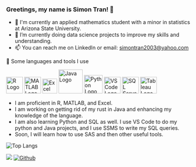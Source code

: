 ### Greetings, my name is Simon Tran! 👋
* 🔭 I'm currently an applied mathematics student with a minor in statistics at Arizona State University.
* 🌱 I’m currently doing data science projects to improve my skills and understanding.
* 📫 You can reach me on LinkedIn or email: simontran2003@yahoo.com


🚀  Some languages and tools I use

<img src="https://www.r-project.org/logo/Rlogo.png" alt="R Logo" width="45" height="45"> <img src="https://github.com/SimonT2003/SimonT2003/assets/105665224/d0e4d573-ac62-4125-bf8f-84d6da2e8429" alt="MATLAB Logo" width="45" height="45"> <img src="https://github.com/SimonT2003/SimonT2003/assets/105665224/8ecb2fb9-4a90-4e6d-8d6b-ab8542c1ebb2" alt="Excel Logo" width="40" height="40"> <img src="https://github.com/SimonT2003/SimonT2003/assets/105665224/fe736b37-f464-4c9b-bf08-8d80da3ef380" alt="Java Logo" width="65" height="65"> <img src="https://github.com/SimonT2003/SimonT2003/assets/105665224/e0c5a36c-c37c-4fe9-9b5c-a37e38d8d7d8" alt="Python Logo" width="50" height="50"> <img src="https://github.com/SimonT2003/SimonT2003/assets/105665224/47020fb9-a1ee-4bda-b4a7-b2f358980f5f" alt="VS Code Logo" width="45" height="45"> <img src="https://github.com/SimonT2003/SimonT2003/assets/105665224/3fbd01e2-04a8-4216-9560-b5763a0b9876" alt="SQL Server Logo" width="45" height="45"> <img src="https://github.com/SimonT2003/SimonT2003/assets/105665224/1b1f622d-04ba-4fa5-b641-84989fd80f3b" alt="Tableau Logo" width="45" height="45">

* I am proficient in R, MATLAB, and Excel.
* I am working on getting rid of my rust in Java and enhancing my knowledge of the language.
* I am also learning Python and SQL as well. I use VS Code to do my python and Java projects, and I use SSMS to write my SQL queries.
* Soon, I will learn how to use SAS and then other useful tools.


![Top Langs](https://github-readme-stats.vercel.app/api/top-langs/?username=SimonT2003&layout=compact&theme=dracula&width=200)


![](https://visitor-badge.laobi.icu/badge?page_id=SimonT2003.SimonT2003)
[![Github](https://img.shields.io/github/followers/SimonT2003?label=Follow&style=social)](https://github.com/SimonT2003)


